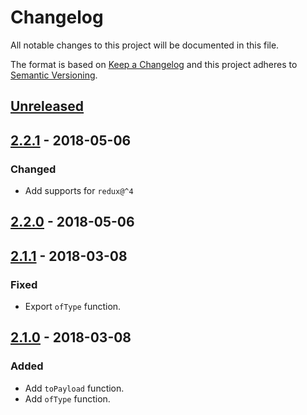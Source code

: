 # Changelog
All notable changes to this project will be documented in this file.

The format is based on [Keep a Changelog](http://keepachangelog.com/en/1.0.0/)
and this project adheres to [Semantic Versioning](http://semver.org/spec/v2.0.0.html).

## [Unreleased]

## [2.2.1] - 2018-05-06

### Changed
- Add supports for `redux@^4`

## [2.2.0] - 2018-05-06

## [2.1.1] - 2018-03-08

### Fixed
- Export `ofType` function.

## [2.1.0] - 2018-03-08

### Added
- Add `toPayload` function.
- Add `ofType` function.

[Unreleased]: https://github.com/Ailrun/tsdux-observable
[2.2.1]: https://github.com/Ailrun/tsdux/tree/v2.2.1
[2.2.0]: https://github.com/Ailrun/tsdux/tree/v2.2.0
[2.1.1]: https://github.com/Ailrun/tsdux/tree/v2.1.1
[2.1.0]: https://github.com/Ailrun/tsdux/tree/v2.1.0
